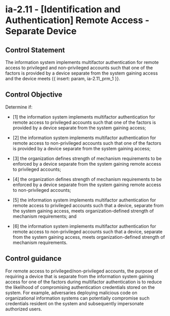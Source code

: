# ia-2.11 - \[Identification and Authentication\] Remote Access - Separate Device

## Control Statement

The information system implements multifactor authentication for remote access to privileged and non-privileged accounts such that one of the factors is provided by a device separate from the system gaining access and the device meets {{ insert: param, ia-2.11_prm_1 }}.

## Control Objective

Determine if:

- \[1\] the information system implements multifactor authentication for remote access to privileged accounts such that one of the factors is provided by a device separate from the system gaining access;

- \[2\] the information system implements multifactor authentication for remote access to non-privileged accounts such that one of the factors is provided by a device separate from the system gaining access;

- \[3\] the organization defines strength of mechanism requirements to be enforced by a device separate from the system gaining remote access to privileged accounts;

- \[4\] the organization defines strength of mechanism requirements to be enforced by a device separate from the system gaining remote access to non-privileged accounts;

- \[5\] the information system implements multifactor authentication for remote access to privileged accounts such that a device, separate from the system gaining access, meets organization-defined strength of mechanism requirements; and

- \[6\] the information system implements multifactor authentication for remote access to non-privileged accounts such that a device, separate from the system gaining access, meets organization-defined strength of mechanism requirements.

## Control guidance

For remote access to privileged/non-privileged accounts, the purpose of requiring a device that is separate from the information system gaining access for one of the factors during multifactor authentication is to reduce the likelihood of compromising authentication credentials stored on the system. For example, adversaries deploying malicious code on organizational information systems can potentially compromise such credentials resident on the system and subsequently impersonate authorized users.
